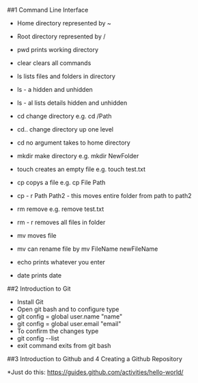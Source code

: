 ##1 Command Line Interface

* Home directory represented by ~
* Root directory represented by /

* pwd prints working directory
* clear clears all commands 

* ls lists files and folders in directory
* ls - a hidden and unhidden
* ls - al lists details hidden and unhidden

* cd change directory e.g. cd /Path
* cd.. change directory up one level
* cd no argument takes to home directory

* mkdir make directory e.g. mkdir NewFolder

* touch creates an empty file e.g. touch test.txt

* cp copys a file e.g. cp File Path
* cp - r Path Path2 - this moves entire folder from path to path2 

* rm remove e.g. remove test.txt 
* rm - r removes all files in folder

* mv moves file 
* mv can rename file by mv FileName newFileName

* echo prints whatever you enter

* date prints date

##2 Introduction to Git

* Install Git 
* Open git bash and to configure type
* git config = global user.name "name"
* git config = global user.email "email"
* To confirm the changes type
* git config --list 
* exit command exits from git bash

##3 Introduction to Github and 4 Creating a Github Repository

*Just do this: https://guides.github.com/activities/hello-world/





